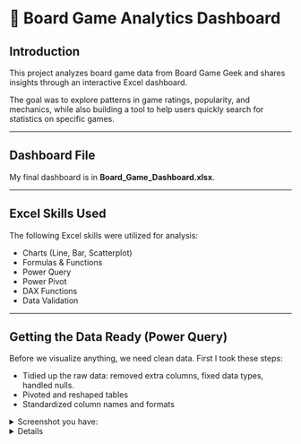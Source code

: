 # 🎲 Board Game Analytics Dashboard

## Introduction
This project analyzes board game data from Board Game Geek and shares insights through an interactive Excel dashboard.  

The goal was to explore patterns in game ratings, popularity, and mechanics, while also building a tool to help users quickly search for statistics on specific games.  

---

## Dashboard File
My final dashboard is in **Board_Game_Dashboard.xlsx**.

---

## Excel Skills Used
The following Excel skills were utilized for analysis:

- Charts (Line, Bar, Scatterplot)
- Formulas & Functions
- Power Query
- Power Pivot
- DAX Functions
- Data Validation

---

##  Getting the Data Ready (Power Query)

Before we visualize anything, we need clean data. First I took these steps:  

- Tidied up the raw data: removed extra columns, fixed data types, handled nulls.
- Pivoted and reshaped tables
- Standardized column names and formats 

<details>
<summary>  Screenshot you have:</summary>
- Power Query applied steps (main Games query)  
- Pivoted Mechanics table  
</details>
<details>

---

##  Modeling the Data (Power Pivot)

Next up: building a data model that connects everything smoothly:

- Built relationships between games, publishers, mechanics, etc.
- Created data model to enable cross-table analysis  

<details>
<summary>  Screenshot you have:</summary>
- Power Pivot schema view  
- The CROSSFILTER DAX expression  
</details>

---

##  Exploring the Data (Visuals)

Then came the fun part- creating visualizations:

- **Line chart** — number of board game releases by year  
- **Scatterplot** — average rating vs. game complexity scores
- **Bar chart 1** — Top 10 game mechanics  
- **Bar chart 2** — Top 10 most popular games  

<details>
<summary>  Screenshots to include:</summary>
- Line chart  
- Scatterplot  
- Top mechanics bar chart  
- Top games bar chart  
</details>

---

##  Creating the Dashboard

All the pieces came together in a dashboard sheet complete with a slicer allowing end users to filter data by decade of release date.

<details>
<summary>  Screenshots to include:</summary>
- Final dashboard view  
</details>

---

##  Bonus Tool: Game Finder via XLOOKUP

Beyond the dashboard, I made a “Game Finder” tab where you can type a game name, and it returns the game’s rating, complexity, and more using **XLOOKUP**.

<details>
<summary>  Screenshot you have:</summary>
- Game Finder sheet with XLOOKUP in action  
</details>

---

##  Conclusions

As a board game geek myself, I embarked on this Excel-based project to uncover insights about the board game community. By leveraging Excel features like Power Query, PivotTables, DAX, and charts, I discovered key insights and trends in the board game industry. 

---
## Data Source

This project uses the [Board Games Database from BoardGameGeek](https://www.kaggle.com/datasets/threnjen/board-games-database-from-boardgamegeek), published on Kaggle by **threnjen**.  
The original data is provided by [BoardGameGeek](https://boardgamegeek.com/).  

This project is for educational and portfolio purposes only.

